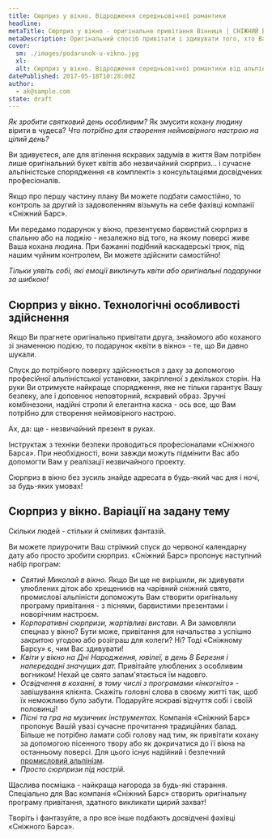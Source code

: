 ```yaml
---
title: Сюрприз у вікно. Відродження середньовічної романтики
headline: 
metaTitle: Сюрприз у вікно - оригінальне привітання Вінниця | СНІЖНИЙ БАРС
metaDescription: Оригінальний спосіб привітати і здивувати того, хто Вам доріг це - подарунок у вікно. Телефонуйте ☎ +38 (097) 970-53-76 для замовлення поздоровлення
cover:
  sm: ./images/podarunok-u-vikno.jpg
  xl: 
  alt: Сюрприз у вікно. Відродження середньовічної романтики від альпіністів компанії "Сніжний Барс" Фото
datePublished: 2017-05-18T10:28:00Z
author:
  - ak@sample.com
state: draft
---
```

_Як зробити святковий день особливим?_
Як змусити кохану людину вірити в чудеса?
_Что потрібно для створення неймовірного настрою на цілий день?_

Ви здивуєтеся, але для втілення яскравих задумів в життя Вам потрібен лише оригінальний букет квітів або незвичайний сюрприз... і сучасне альпіністське спорядження «в комплекті» з консультаціями досвідчених професіоналів.

Якщо про першу частину плану Ви можете подбати самостійно, то контроль за другий із задоволенням візьмуть на себе фахівці компанії «Сніжний Барс».

Ми передамо подарунок у вікно, презентуємо барвистий сюрприз в спальню або на лоджію - незалежно від того, на якому поверсі живе Ваша кохана людина. При бажанні подібний каскадерські трюк, під нашим чуйним контролем, Ви можете здійснити самостійно!

_Тільки уявіть собі, які емоції викличуть квіти або оригінальні подарунки за шибкою!_

## Сюрприз у вікно. Технологічні особливості здійснення

Якщо Ви прагнете оригінально привітати друга, знайомого або коханого зі знаменною подією, то подарунок «квіти в вікно» - те, що Ви давно шукали.

Спуск до потрібного поверху здійснюється з даху за допомогою професійної альпіністської установки, закріпленої з декількох сторін. На руки Ви отримуєте найкраще спорядження, яке не тільки гарантує Вашу безпеку, але і доповнює неповторний, яскравий образ. Зручні комбінезони, надійні стропи й елегантна каска - ось все, що Вам потрібно для створення неймовірного настрою.

Ах, да: ще - незвичайний презент в руках.

Інструктаж з техніки безпеки проводиться професіоналами «Сніжного Барса». При необхідності, вони завжди можуть підмінити Вас або допомогти Вам у реалізації незвичайного проекту.

Сюрприз в вікно без зусиль знайде адресата в будь-який час дня і ночі, за будь-яких умовах!

## Сюрприз у вікно. Варіації на задану тему

Скільки людей - стільки й сміливих фантазій.

Ви можете приурочити Ваш стрімкий спуск до червоної календарну дату або просто зробити сюрприз. «Сніжний Барс» пропонує наступний набір програм:

- _Святий Миколай в вікно._ Якщо Ви ще не вирішили, як здивувати улюблених діток або хрещеників на чарівний сніжний свято, промислові альпіністи допоможуть Вам створити оригінальну програму привітання - з піснями, барвистими презентами і новорічним настроєм.
- _Корпоративні сюрпризи, жартівливі вистави._ А Ви замовляли спецназ у вікно? Бути може, привітання для начальства з успішно закритою угодою або розіграш для колеги? Ні? Тоді «Сніжному Барсу» є, чим Вас здивувати!
- _Квіти у вікно_ _на Дні Народження, ювілеї, в день 8 Березня і напередодні значущих дат._ Привітайте улюблених з особливим вогником! Нехай це свято запам'ятається їм надовго.
- _Освідчення в коханні, в тому числі з програмами «інкогніто»_ - завішування клієнта. Скажіть головні слова в своєму житті так, щоб їх неможливо було забути. Подаруйте яскраві відчуття собі і своїй половинці!
- _Пісні та гра на музичних інструментах._ Компанія «Сніжний Барс» пропонує Вашій увазі сучасне прочитання традиційних балад. Більше не потрібно ламати собі голову над тим, як привітати кохану за допомогою пісенного твору або як докричатися до її вікна на останньому поверсі. Для цього існує надійний і безпечний [промисловий альпінізм](/blog/promyshlennyi-alpinizm/ "Висотні роботи любої складності").
- _Просто сюрпризи під настрій._

Щаслива посмішка - найкраща нагорода за будь-які старання. Спеціально для Вас компанія «Сніжний Барс» створить оригінальну програму привітання, здатного викликати щирий захват!

Творіть і фантазуйте, а про все інше подбають досвідчені фахівці «Сніжного Барса».
